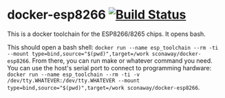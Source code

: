 # docker-esp8266 [![Build Status](https://travis-ci.com/SConaway/docker-esp8266.svg?branch=master)](https://travis-ci.com/SConaway/docker-esp8266)

This is a docker toolchain for the ESP8266/8265 chips. It opens bash.

This should open a bash shell: `docker run --name esp_toolchain --rm -ti --mount type=bind,source="$(pwd)",target=/work sconaway/docker-esp8266`. From there, you can run make or whatever command you need. You can use the host's serial port to connect to programming hardware: `docker run --name esp_toolchain --rm -ti -v /dev/tty.WHATEVER:/dev/tty.WHATEVER --mount type=bind,source="$(pwd)",target=/work sconaway/docker-esp8266`.
